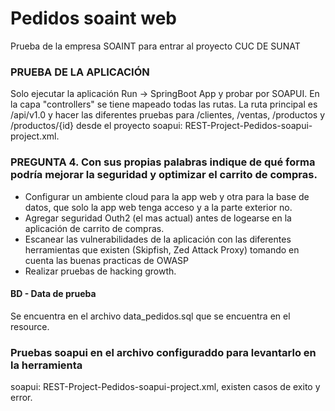 # Pedidos soaint web
Prueba de la empresa SOAINT para entrar al proyecto CUC DE SUNAT

### PRUEBA DE LA APLICACIÓN

Solo ejecutar la aplicación Run -> SpringBoot App y probar por SOAPUI. 
En la capa "controllers" se tiene mapeado todas las rutas.
La ruta principal es /api/v1.0 y hacer las diferentes pruebas 
para /clientes, /ventas, /productos y /productos/{id} desde el proyecto soapui:
REST-Project-Pedidos-soapui-project.xml.


### PREGUNTA 4. Con sus propias palabras indique de qué forma podría mejorar la seguridad y optimizar el carrito de compras.
- Configurar un ambiente cloud para la app web y otra para la base de datos, que solo 
la app web tenga acceso y a la parte exterior no.
- Agregar seguridad Outh2 (el mas actual) antes de logearse en la aplicación de carrito de compras.
- Escanear las vulnerabilidades de la aplicación con las diferentes herramientas que existen (Skipfish, Zed Attack Proxy) tomando en cuenta las buenas practicas de OWASP
- Realizar pruebas de hacking growth.


#### BD - Data de prueba
Se encuentra en el archivo data_pedidos.sql que se encuentra en el resource.
 

### Pruebas soapui en el archivo configuraddo para levantarlo en la herramienta
soapui: REST-Project-Pedidos-soapui-project.xml, existen casos de exito y error.

